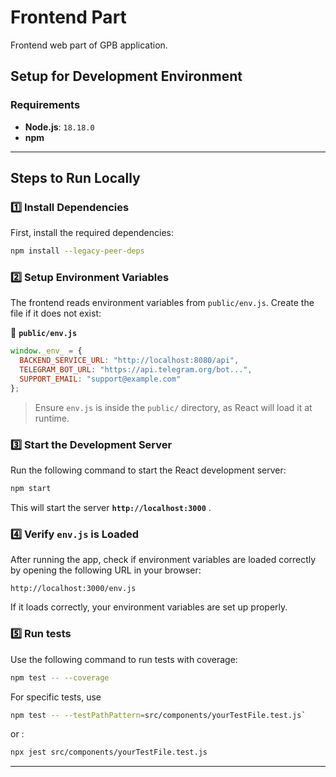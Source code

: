# Frontend Part

Frontend web part of GPB application.

## **Setup for Development Environment**

### **Requirements**
- **Node.js**: `18.18.0`
- **npm** 

---

## **Steps to Run Locally**

### **1️⃣ Install Dependencies**
First, install the required dependencies:
```sh
npm install --legacy-peer-deps
```

### **2️⃣ Setup Environment Variables**
The frontend reads environment variables from `public/env.js`. Create the file if it does not exist:

📂 **`public/env.js`**
```js
window._env_ = {
  BACKEND_SERVICE_URL: "http://localhost:8080/api",
  TELEGRAM_BOT_URL: "https://api.telegram.org/bot...",
  SUPPORT_EMAIL: "support@example.com"
};
```
> Ensure `env.js` is inside the `public/` directory, as React will load it at runtime.

### **3️⃣ Start the Development Server**
Run the following command to start the React development server:
```sh
npm start
```
This will start the server **`http://localhost:3000`** .

### **4️⃣ Verify `env.js` is Loaded**
After running the app, check if environment variables are loaded correctly by opening the following URL in your browser:
```
http://localhost:3000/env.js
```
If it loads correctly, your environment variables are set up properly.

### **5️⃣ Run tests**
Use the following command to run tests with coverage:
```sh
npm test -- --coverage
```
For specific tests, use 
```sh
npm test -- --testPathPattern=src/components/yourTestFile.test.js`
```
or :
```sh
npx jest src/components/yourTestFile.test.js
```

---


